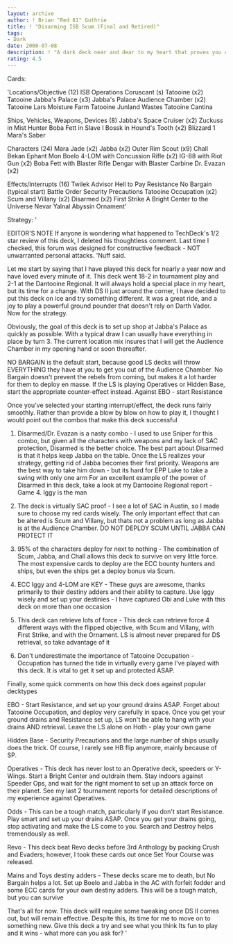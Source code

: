 ```yaml
---
layout: archive
author: ! Brian "Red 81" Guthrie
title: ! "Disarming ISB Scum (Final and Retired)"
tags:
- Dark
date: 2000-07-08
description: ! "A dark deck near and dear to my heart that proves you can win without Vader	Long live Jabba and his Scum"
rating: 4.5
---
```

Cards: 

'Locations/Objective (12)
ISB Operations
Coruscant (s)
Tatooine (x2)
Tatooine Jabba's Palace (x3)
Jabba's Palace Audience Chamber (x2)
Tatooine Lars Moisture Farm
Tatooine Junland Wastes
Tatooine Cantina

Ships, Vehicles, Weapons, Devices (8)
Jabba's Space Cruiser (x2)
Zuckuss in Mist Hunter
Boba Fett in Slave I
Bossk in Hound's Tooth (x2)
Blizzard 1
Mara's Saber

Characters (24)
Mara Jade (x2)
Jabba (x2)
Outer Rim Scout (x9)
Chall Bekan
Ephant Mon
Boelo
4-LOM with Concussion Rifle (x2)
IG-88 with Riot Gun (x2)
Boba Fett with Blaster Rifle
Dengar with Blaster Carbine
Dr. Evazan (x2)

Effects/Interrupts (16)
Twilek Advisor
Hell to Pay
Resistance
No Bargain (typical start)
Battle Order
Security Precautions
Tatooine Occupation (x2)
Scum and Villany (x2)
Disarmed (x2)
First Strike
A Bright Center to the Universe
Nevar Yalnal
Abyssin Ornament'

Strategy: '

EDITOR'S NOTE If anyone is wondering what happened to TechDeck's 1/2 star review of this deck, I deleted his thoughtless comment.  Last time I checked, this forum was designed for constructive feedback - NOT unwarranted personal attacks.  'Nuff said.

Let me start by saying that I have played this deck for nearly a year now and have loved every minute of it.  This deck went 18-2 in tournament play and 2-1 at the Dantooine Regional.  It will always hold a special place in my heart, but its time for a change.  With DS II just around the corner, I have decided to put this deck on ice and try something different.  It was a great ride, and a joy to play a powerful ground pounder that doesn't rely on Darth Vader.  Now for the strategy.

Obviously, the goal of this deck is to set up shop at Jabba's Palace as quickly as possible. With a typical draw I can usually have everything in place by turn 3.  The current location mix insures that I will get the Audience Chamber in my opening hand or soon thereafter.

NO BARGAIN is the default start, because good LS decks will throw EVERYTHING they have at you to get you out of the Audience Chamber.  No Bargain doesn't prevent the rebels from coming, but makes it a lot harder for them to deploy en masse.  If the LS is playing Operatives or Hidden Base, start the appropriate counter-effect instead.  Against EBO - start Resistance

Once you've selected your starting interrupt/effect, the deck runs fairly smoothly. Rather than provide a blow by blow on how to play it, I thought I would point out the combos that make this deck successful

1. Disarmed/Dr. Evazan is a nasty combo - I used to use Sniper for this combo, but given all the characters with weapons and my lack of SAC protection, Disarmed is the better choice. The best part about Disarmed is that it helps keep Jabba on the table. Once the LS realizes your strategy, getting rid of Jabba becomes their first priority. Weapons are the best way to take him down - but its hard for EPP Luke to take a swing with only one arm  For an excellent example of the power of Disarmed in this deck, take a look at my Dantooine Regional report - Game 4.  Iggy is the man

2. The deck is virtually SAC proof - I see a lot of SAC in Austin, so I made sure to choose my red cards wisely. The only important effect that can be altered is Scum and Villany, but thats not a problem as long as Jabba is at the Audience Chamber. DO NOT DEPLOY SCUM UNTIL JABBA CAN PROTECT IT

3. 95% of the characters deploy for next to nothing - The combination of Scum, Jabba, and Chall allows this deck to survive on very little force. The most expensive cards to deploy are the ECC bounty hunters and ships, but even the ships get a deploy bonus via Scum.

4.  ECC Iggy and 4-LOM are KEY - These guys are awesome, thanks primarily to their destiny adders and their ability to capture.  Use Iggy wisely and set up your destinies - I have captured Obi and Luke with this deck on more than one occasion

5. This deck can retrieve lots of force - This deck can retrieve force 4 different ways with the flipped objective, with Scum and Villany, with First Strike, and with the Ornament. LS is almost never prepared for DS retrieval, so take advantage of it

6. Don't underestimate the importance of Tatooine Occupation - Occupation has turned the tide in virtually every game I've played with this deck. It is vital to get it set up and protected ASAP.

Finally, some quick comments on how this deck does against popular decktypes

EBO - Start Resistance, and set up your ground drains ASAP.  Forget about Tatooine Occupation, and deploy very carefully in space.  Once you get your ground drains and Resistance set up, LS won't be able to hang with your drains AND retrieval.  Leave the LS alone on Hoth - play your own game

Hidden Base - Security Precautions and the large number of ships usually does the trick. Of course, I rarely see HB flip anymore, mainly because of SP.

Operatives - This deck has never lost to an Operative deck, speeders or Y-Wings.  Start a Bright Center and outdrain them.  Stay indoors against Speeder Ops, and wait for the right moment to set up an attack force on their planet.	See my last 2 tournament reports for detailed descriptions of my experience against Operatives.

Odds - This can be a tough match, particularly if you don't start Resistance.	Play smart and set up your drains ASAP.  Once you get your drains going, stop activating and make the LS come to you.  Search and Destroy helps tremendously as well.

Revo - This deck beat Revo decks before 3rd Anthology by packing Crush and Evaders; however, I took these cards out once Set Your Course was released.

Mains and Toys destiny adders - These decks scare me to death, but No Bargain helps a lot.  Set up Boelo and Jabba in the AC with forfeit fodder and some ECC cards for your own destiny adders.  This will be a tough match, but you can survive

That's all for now.  This deck willl require some tweaking once DS II comes out, but will remain effective.  Despite this, its time for me to move on to something new.  Give this deck a try and see what you think	Its fun to play and it wins - what more can you ask for?
'